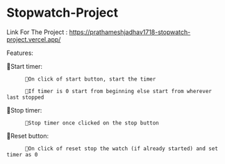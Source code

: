# Stopwatch-Project

Link For The Project : https://prathameshjadhav1718-stopwatch-project.vercel.app/



Features:

🚀Start timer:

          🔹On click of start button, start the timer
          
          🔹If timer is 0 start from beginning else start from wherever last stopped

🚀Stop timer:

          🔹Stop timer once clicked on the stop button

🚀Reset button:

          🔹On click of reset stop the watch (if already started) and set timer as 0
